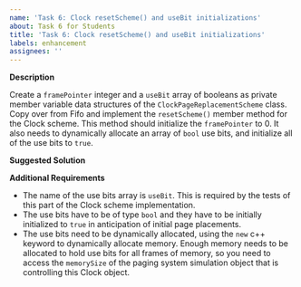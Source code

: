 ```yaml
---
name: 'Task 6: Clock resetScheme() and useBit initializations'
about: Task 6 for Students
title: 'Task 6: Clock resetScheme() and useBit initializations'
labels: enhancement
assignees: ''
---
```


**Description**

Create a `framePointer` integer and a `useBit` array of booleans
as private member variable data structures of the 
`ClockPageReplacementScheme` class.  Copy over from Fifo and implement
the `resetScheme()` member method for the Clock scheme.  This
method should initialize the `framePointer` to 0.  It also needs
to dynamically allocate an array of `bool` use bits, and initialize
all of the use bits to `true`.

**Suggested Solution**


**Additional Requirements**

- The name of the use bits array is `useBit`.  This is required by
  the tests of this part of the Clock scheme implementation.
- The use bits have to be of type `bool` and they have to be initially
  initialized to `true` in anticipation of initial page placements.
- The use bits need to be dynamically allocated, using the `new`
  c++ keyword to dynamically allocate memory.  Enough memory needs
  to be allocated to hold use bits for all frames of memory, so you
  need to access the `memorySize` of the paging system simulation
  object that is controlling this Clock object.
